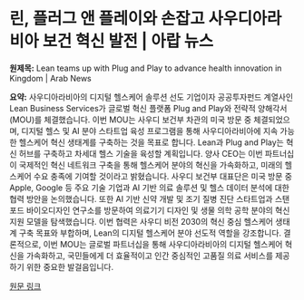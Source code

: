 # 린, 플러그 앤 플레이와 손잡고 사우디아라비아 보건 혁신 발전 | 아랍 뉴스

**원제목:** Lean teams up with Plug and Play to advance health innovation in Kingdom | Arab News

**요약:** 사우디아라비아의 디지털 헬스케어 솔루션 선도 기업이자 공공투자펀드 계열사인 Lean Business Services가 글로벌 혁신 플랫폼 Plug and Play와 전략적 양해각서(MOU)를 체결했습니다.  이번 MOU는 사우디 보건부 차관의 미국 방문 중 체결되었으며,  디지털 헬스 및 AI 분야 스타트업 육성 프로그램을 통해 사우디아라비아에 지속 가능한 헬스케어 혁신 생태계를 구축하는 것을 목표로 합니다.  Lean과 Plug and Play는 혁신 허브를 구축하고 차세대 헬스 기술을 육성할 계획입니다.  양사 CEO는 이번 파트너십이 국제적인 혁신 네트워크 구축을 통해 헬스케어 분야의 혁신을 가속화하고, 미래의 헬스케어 수요 충족에 기여할 것이라고 밝혔습니다.  사우디 보건부 대표단은 미국 방문 중 Apple, Google 등 주요 기술 기업과 AI 기반 의료 솔루션 및 헬스 데이터 분석에 대한 협력 방안을 논의했습니다. 또한 AI 기반 신약 개발 및 조기 질병 진단 스타트업과 스탠포드 바이오디자인 연구소를 방문하여 의료기기 디자인 및 생물 의학 공학 분야의 혁신 지원 모델을 탐색했습니다. 이번 협력은 사우디 비전 2030의 혁신 중심 헬스케어 생태계 구축 목표와 부합하며, Lean의 디지털 헬스케어 분야 선도적 역할을 강조합니다.  결론적으로, 이번 MOU는 글로벌 파트너십을 통해 사우디아라비아의 디지털 헬스케어 혁신을 가속화하고, 국민들에게 더 효율적이고 인간 중심적인 고품질 의료 서비스를 제공하기 위한 중요한 발걸음입니다.

[원문 링크](https://www.arabnews.com/node/2608773/corporate-and-sponsored-content)

